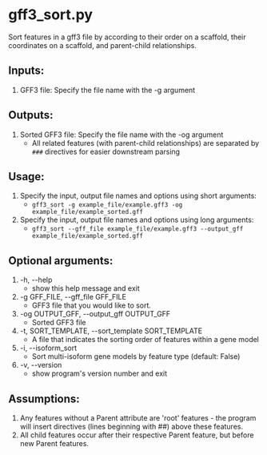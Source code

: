 # gff3_sort.py

Sort features in a gff3 file by according to their order on a scaffold, their coordinates on a scaffold, and parent-child relationships.

## Inputs:

1. GFF3 file: Specify the file name with the -g argument

## Outputs:

1. Sorted GFF3 file: Specify the file name with the -og argument
    - All related features (with parent-child relationships) are separated by `###` directives for easier downstream parsing

## Usage:

1. Specify the input, output file names and options using short arguments:
    - `gff3_sort -g example_file/example.gff3 -og example_file/example_sorted.gff`
2. Specify the input, output file names and options using long arguments:
    - `gff3_sort --gff_file example_file/example.gff3 --output_gff example_file/example_sorted.gff`

## Optional arguments:

1. -h, --help
    - show this help message and exit
2. -g GFF_FILE, --gff_file GFF_FILE
    - GFF3 file that you would like to sort.
3. -og OUTPUT_GFF, --output_gff OUTPUT_GFF
    - Sorted GFF3 file
4. -t, SORT_TEMPLATE, --sort_template SORT_TEMPLATE
    -  A file that indicates the sorting order of features within a gene model
5. -i, --isoform_sort
    - Sort multi-isoform gene models by feature type (default: False)
6. -v, --version
    - show program's version number and exit

## Assumptions:

1. Any features without a Parent attribute are 'root' features - the program will insert  directives (lines beginning with ##) above these features.
2. All child features occur after their respective Parent feature, but before new Parent features.